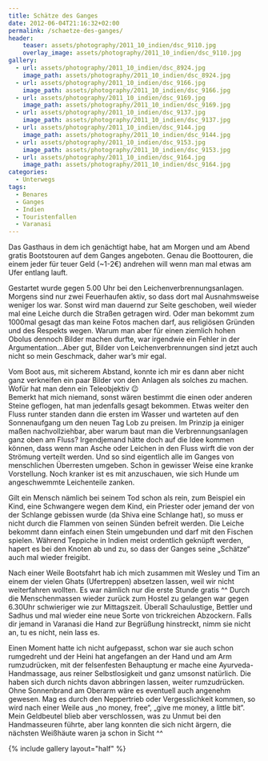 ```yaml
---
title: Schätze des Ganges
date: 2012-06-04T21:16:32+02:00
permalink: /schaetze-des-ganges/
header:
    teaser: assets/photography/2011_10_indien/dsc_9110.jpg
    overlay_image: assets/photography/2011_10_indien/dsc_9110.jpg
gallery:
  - url: assets/photography/2011_10_indien/dsc_8924.jpg
    image_path: assets/photography/2011_10_indien/dsc_8924.jpg
  - url: assets/photography/2011_10_indien/dsc_9166.jpg
    image_path: assets/photography/2011_10_indien/dsc_9166.jpg
  - url: assets/photography/2011_10_indien/dsc_9169.jpg
    image_path: assets/photography/2011_10_indien/dsc_9169.jpg
  - url: assets/photography/2011_10_indien/dsc_9137.jpg
    image_path: assets/photography/2011_10_indien/dsc_9137.jpg
  - url: assets/photography/2011_10_indien/dsc_9144.jpg
    image_path: assets/photography/2011_10_indien/dsc_9144.jpg
  - url: assets/photography/2011_10_indien/dsc_9153.jpg
    image_path: assets/photography/2011_10_indien/dsc_9153.jpg
  - url: assets/photography/2011_10_indien/dsc_9164.jpg
    image_path: assets/photography/2011_10_indien/dsc_9164.jpg
categories:
  - Unterwegs
tags:
  - Benares
  - Ganges
  - Indien
  - Touristenfallen
  - Varanasi
---
```

Das Gasthaus in dem ich genächtigt habe, hat am Morgen und am Abend gratis Bootstouren auf dem Ganges angeboten. 
Genau die Boottouren, die einem jeder für teuer Geld (~1-2€) andrehen will wenn man mal etwas am Ufer entlang lauft.

Gestartet wurde gegen 5.00 Uhr bei den Leichenverbrennungsanlagen. Morgens sind nur zwei Feuerhaufen aktiv, 
so dass dort mal Ausnahmsweise weniger los war. Sonst wird man dauernd zur Seite geschoben, 
weil wieder mal eine Leiche durch die Straßen getragen wird. Oder man bekommt zum 1000mal gesagt das man keine Fotos machen darf, 
aus religiösen Gründen und des Respekts wegen. Warum man aber für einen ziemlich hohen Obolus dennoch Bilder machen durfte, 
war irgendwie ein Fehler in der Argumentation…Aber gut, Bilder von Leichenverbrennungen sind jetzt auch nicht so mein Geschmack, 
daher war’s mir egal.

Vom Boot aus, mit sicherem Abstand, konnte ich mir es dann aber nicht ganz verkneifen ein paar Bilder von den Anlagen als solches zu machen. 
Wofür hat man denn ein Teleobjektiv 😉  
Bemerkt hat mich niemand, sonst wären bestimmt die einen oder anderen Steine geflogen, hat man jedenfalls gesagt bekommen. 
Etwas weiter den Fluss runter standen dann die ersten im Wasser und warteten auf den Sonnenaufgang um den neuen Tag Lob zu preisen. 
Im Prinzip ja einiger maßen nachvollziehbar, aber warum baut man die Verbrennungsanlagen ganz oben am Fluss? 
Irgendjemand hätte doch auf die Idee kommen können, dass wenn man Asche oder Leichen in den Fluss wirft die von der Strömung verteilt werden. 
Und so sind eigentlich alle im Ganges von menschlichen Überresten umgeben. Schon in gewisser Weise eine kranke Vorstellung. 
Noch kranker ist es mit anzuschauen, wie sich Hunde um angeschwemmte Leichenteile zanken.

Gilt ein Mensch nämlich bei seinem Tod schon als rein, zum Beispiel ein Kind, eine Schwangere wegen dem Kind, 
ein Priester oder jemand der von der Schlange gebissen wurde (da Shiva eine Schlange hat), so muss er nicht durch die 
Flammen von seinen Sünden befreit werden. Die Leiche bekommt dann einfach einen Stein umgebunden und darf mit den Fischen spielen. 
Während Teppiche in Indien meist ordentlich geknüpft werden, hapert es bei den Knoten ab und zu, so dass der Ganges seine „Schätze“ auch mal wieder freigibt.

Nach einer Weile Bootsfahrt hab ich mich zusammen mit Wesley und Tim an einem der vielen Ghats (Ufertreppen) absetzen lassen, 
weil wir nicht weiterfahren wollten. Es war nämlich nur die erste Stunde gratis ^^ Durch die Menschenmassen wieder zurück 
zum Hostel zu gelangen war gegen 6.30Uhr schwieriger wie zur Mittagszeit. Überall Schaulustige, 
Bettler und Sadhus und mal wieder eine neue Sorte von trickreichen Abzockern. 
Falls dir jemand in Varanasi die Hand zur Begrüßung hinstreckt, nimm sie nicht an, tu es nicht, nein lass es.

Einen Moment hatte ich nicht aufgepasst, schon war sie auch schon rumgedreht und der Heini hat angefangen an der Hand und am Arm rumzudrücken, 
mit der felsenfesten Behauptung er mache eine Ayurveda-Handmassage, aus reiner Selbstlosigkeit und ganz umsonst natürlich. 
Die haben sich durch nichts davon abbringen lassen, weiter rumzudrücken. Ohne Sonnenbrand am Oberarm wäre es eventuell auch angenehm gewesen.
Mag es durch den Neppertrieb oder Vergesslichkeit kommen, so wird nach einer Weile aus „no money, free“, „give me money, a little bit“. 
Mein Geldbeutel blieb aber verschlossen, was zu Unmut bei den Handmasseuren führte, aber lang konnten die sich nicht ärgern, 
die nächsten Weißhäute waren ja schon in Sicht ^^

{% include gallery layout="half" %}
